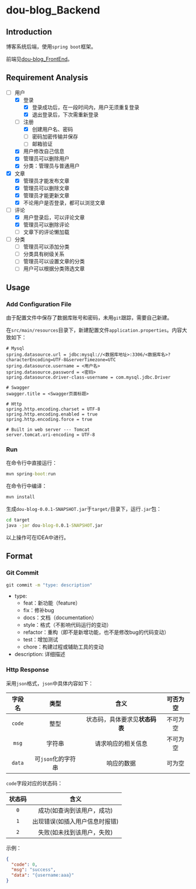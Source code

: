 # dou-blog_Backend

## Introduction

博客系统后端，使用`spring boot`框架。

前端见[dou-blog_FrontEnd](https://github.com/99MyCql/dou-blog_FrontEnd)。

## Requirement Analysis

- [ ] 用户
    - [x] 登录
        - [x] 登录成功后，在一段时间内，用户无须重复登录
        - [x] 退出登录后，下次需重新登录
    - [ ] 注册
        - [x] 创建用户名、密码
        - [ ] 密码加密传输并保存
        - [ ] 邮箱验证
    - [x] 用户修改自己信息
    - [x] 管理员可以删除用户
    - [x] 分类：管理员与普通用户
- [x] 文章
    - [x] 管理员才能发布文章
    - [x] 管理员可以删除文章
    - [x] 管理员才能更新文章
    - [x] 不论用户是否登录，都可以浏览文章
- [ ] 评论
    - [x] 用户登录后，可以评论文章
    - [x] 管理员可以删除评论
    - [ ] 文章下的评论懒加载
- [ ] 分类
    - [ ] 管理员可以添加分类
    - [ ] 分类具有树级关系
    - [ ] 管理员可以设置文章的分类
    - [ ] 用户可以根据分类筛选文章

## Usage

### Add Configuration File

由于配置文件中保存了数据库账号和密码，未用`git`跟踪，需要自己新建。

在`src/main/resources`目录下，新建配置文件`application.properties`。内容大致如下：

```config
# Mysql
spring.datasource.url = jdbc:mysql://<数据库地址>:3306/<数据库名>?characterEncoding=UTF-8&serverTimezone=UTC
spring.datasource.username = <用户名>
spring.datasource.password = <密码>
spring.datasource.driver-class-username = com.mysql.jdbc.Driver

# Swagger
swagger.title = <Swagger页面标题>

# Http
spring.http.encoding.charset = UTF-8
spring.http.encoding.enabled = true
spring.http.encoding.force = true

# Built in web server --- Tomcat
server.tomcat.uri-encoding = UTF-8
```

### Run

在命令行中直接运行：

```cmd
mvn spring-boot:run
```

在命令行中编译：

```cmd
mvn install
```

生成`dou-blog-0.0.1-SNAPSHOT.jar`于`target/`目录下，运行`.jar`包：

```cmd
cd target
java -jar dou-blog-0.0.1-SNAPSHOT.jar
```

以上操作可在IDEA中进行。

## Format

### Git Commit

```cmd
git commit -m "type: description"
```

- type:
    - feat：新功能（feature）
    - fix：修补bug
    - docs：文档（documentation）
    - style：格式（不影响代码运行的变动）
    - refactor：重构（即不是新增功能，也不是修改bug的代码变动）
    - test：增加测试
    - chore：构建过程或辅助工具的变动
- description: 详细描述

### Http Response

采用`json`格式，`json`中具体内容如下：

|字段名|类型|含义|可否为空|
|:---:|:---:|:---:|:---:|
|`code`|整型|状态码，具体要求见**状态码表**|不可为空|
|`msg`|字符串|请求响应的相关信息|不可为空|
|`data`|可`json`化的字符串|响应的数据|可为空|

`code`字段对应的状态码：

|状态码|含义|
|:---:|:---:|
|`0`|成功(如查询到该用户，成功)|
|`1`|出现错误(如插入用户信息时报错)|
|`2`|失败(如未找到该用户，失败)|

示例：

```json
{
  "code": 0,
  "msg": "success",
  "data": "{username:aaa}"
}
```
